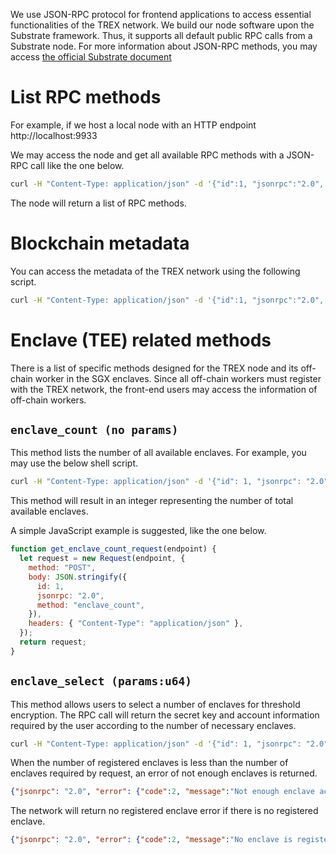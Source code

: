 We use JSON-RPC protocol for frontend applications to access essential functionalities of the TREX network.
We build our node software upon the Substrate framework. Thus, it supports all default public RPC calls from a Substrate node.
For more information about JSON-RPC methods, you may access [the official Substrate document](https://docs.substrate.io/build/remote-procedure-calls/)

# List RPC methods
For example, if we host a local node with an HTTP endpoint http://localhost:9933

We may access the node and get all available RPC methods with a JSON-RPC call like the one below.
```bash
curl -H "Content-Type: application/json" -d '{"id":1, "jsonrpc":"2.0", "method": "rpc_methods"}' http://localhost:9933/
```
The node will return a list of RPC methods.

# Blockchain metadata
You can access the metadata of the TREX network using the following script.
```bash
curl -H "Content-Type: application/json" -d '{"id":1, "jsonrpc":"2.0", "method": "state_getMetadata"}' http://localhost:9933/
```

# Enclave (TEE) related methods
There is a list of specific methods designed for the TREX node and its off-chain worker in the SGX enclaves. Since all off-chain workers must register with the TREX network, the front-end users may access the information of off-chain workers.

## `enclave_count (no params)`
This method lists the number of all available enclaves. For example, you may use the below shell script.
```bash
curl -H "Content-Type: application/json" -d '{"id": 1, "jsonrpc": "2.0", "method": "enclave_count"}' http://localhost:9933/
```
This method will result in an integer representing the number of total available enclaves.

A simple JavaScript example is suggested, like the one below.
```JavaScript
function get_enclave_count_request(endpoint) {
  let request = new Request(endpoint, {
    method: "POST",
    body: JSON.stringify({
      id: 1,
      jsonrpc: "2.0",
      method: "enclave_count",
    }),
    headers: { "Content-Type": "application/json" },
  });
  return request;
}
```

## `enclave_select (params:u64)`
This method allows users to select a number of enclaves for threshold encryption. The RPC call will return the secret key and account information required by the user according to the number of necessary enclaves.
```bash
curl -H "Content-Type: application/json" -d '{"id": 1, "jsonrpc": "2.0", "method": "enclave_select","params":[8]}' http://localhost:9933/
```
When the number of registered enclaves is less than the number of enclaves required by request, an error of not enough enclaves is returned.
```JSON
{"jsonrpc": "2.0", "error": {"code":2, "message":"Not enough enclave accounts", "data":""}, "id":1}
```
The network will return no registered enclave error if there is no registered enclave.
```JSON
{"jsonrpc": "2.0", "error": {"code":2, "message":"No enclave is registered", "data":""}, "id":1}
```